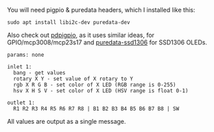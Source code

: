 You will need pigpio & puredata headers, which I installed like this:

```
sudo apt install libi2c-dev puredata-dev
```

Also check out [pdpigpio](https://github.com/nullpainter/pdpigpio), as it uses similar ideas, for GPIO/mcp3008/mcp23s17 and [puredata-ssd1306](https://github.com/konsumer/ssd1306/tree/main/puredata-ssd1306) for SSD1306 OLEDs.


```
params: none

inlet 1:
  bang - get values
  rotary X Y - set value of X rotary to Y 
  rgb X R G B - set color of X LED (RGB range is 0-255)
  hsv X H S V - set color of X LED (HSV range is float 0-1)

outlet 1:
  R1 R2 R3 R4 R5 R6 R7 R8 | B1 B2 B3 B4 B5 B6 B7 B8 | SW
```

All values are output as a single message.
